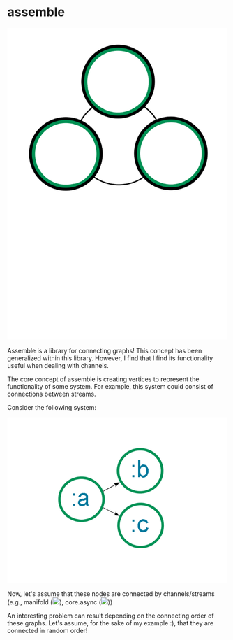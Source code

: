 assemble
========

![](/images/logo.png)

Assemble is a library for connecting graphs!  This concept has been generalized within this library.  However, I find that I find its functionality useful when dealing with channels.  

The core concept of assemble is creating vertices to represent the functionality of some system.  For example, this system could consist of connections between streams.  

Consider the following system:  

![](/images/problematic-example.png)

Now, let's assume that these nodes are connected by channels/streams (e.g., manifold (![](https://github.com/ztellman/manifold)), core.async (![](https://github.com/clojure/core.async)))

An interesting problem can result depending on the connecting order of these graphs.  Let's assume, for the sake of my example :), that they are connected in random order! 

